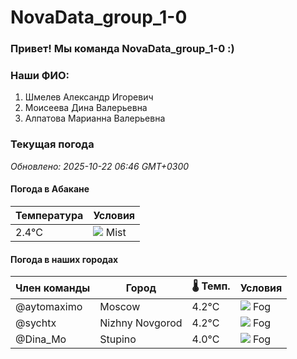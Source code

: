# NovaData_group_1-0
### Привет! Мы команда NovaData_group_1-0 :)

### Наши ФИО:
1. Шмелев Александр Игоревич
2. Моисеева Дина Валерьевна
3. Алпатова Марианна Валерьевна

### Текущая погода
<!-- WEATHER:START -->
_Обновлено: 2025-10-22 06:46 GMT+0300_

#### Погода в Абакане

| Температура | Условия |
|-------------|----------|
| 2.4°C     | ![](https://cdn.weatherapi.com/weather/64x64/day/143.png) Mist |

#### Погода в наших городах

| Член команды  | Город               | 🌡️ Темп.  | Условия          |
|---------------|---------------------|-----------|--------------------|
| @aytomaximo    | Moscow              |    4.2°C | ![](https://cdn.weatherapi.com/weather/64x64/night/248.png) Fog          |
| @sychtx        | Nizhny Novgorod     |    4.2°C | ![](https://cdn.weatherapi.com/weather/64x64/day/248.png) Fog          |
| @Dina_Mo       | Stupino             |    4.0°C | ![](https://cdn.weatherapi.com/weather/64x64/night/248.png) Fog          |

<!-- WEATHER:END -->
